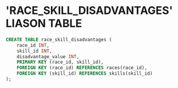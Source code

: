 # 'RACE_SKILL_DISADVANTAGES' LIASON TABLE

```sql
CREATE TABLE race_skill_disadvantages (
    race_id INT,
    skill_id INT,
    disadvantage_value INT,
    PRIMARY KEY (race_id, skill_id),
    FOREIGN KEY (race_id) REFERENCES races(race_id),
    FOREIGN KEY (skill_id) REFERENCES skills(skill_id)
);
```

